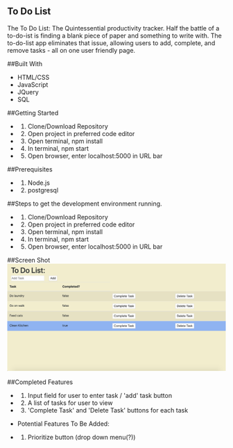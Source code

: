 ## To Do List 
The To Do List: The Quintessential productivity tracker. Half the battle of a to-do-ist is finding a blank piece of paper and something to write with. The to-do-list app eliminates that issue, allowing users to add, complete, and remove tasks - all on one user friendly page. 

##Built With
- HTML/CSS
- JavaScript 
- JQuery
- SQL 

##Getting Started
- 1) Clone/Download Repository 
- 2) Open project in preferred code editor
- 3) Open terminal, npm install 
- 4) In terminal, npm start 
- 5) Open browser, enter localhost:5000 in URL bar

##Prerequisites
- 1) Node.js
- 2) postgresql 

##Steps to get the development environment running.
- 1) Clone/Download Repository 
- 2) Open project in preferred code editor
- 3) Open terminal, npm install 
- 4) In terminal, npm start 
- 5) Open browser, enter localhost:5000 in URL bar

##Screen Shot
![screenshot](server/public/images/screenshot2.png)

##Completed Features
- 1) Input field for user to enter task / 'add' task button 
- 2) A list of tasks for user to view
- 3) 'Complete Task' and 'Delete Task' buttons for each task

- Potential Features To Be Added: 
- 1) Prioritize button (drop down menu(?)) 